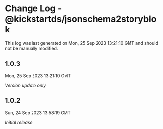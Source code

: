 # Change Log - @kickstartds/jsonschema2storyblok

This log was last generated on Mon, 25 Sep 2023 13:21:10 GMT and should not be manually modified.

## 1.0.3
Mon, 25 Sep 2023 13:21:10 GMT

_Version update only_

## 1.0.2
Sun, 24 Sep 2023 13:58:19 GMT

_Initial release_

